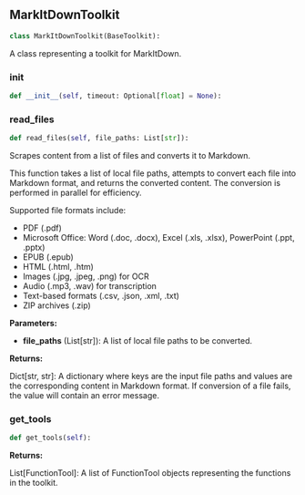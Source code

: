 <a id="camel.toolkits.markitdown_toolkit"></a>

<a id="camel.toolkits.markitdown_toolkit.MarkItDownToolkit"></a>

## MarkItDownToolkit

```python
class MarkItDownToolkit(BaseToolkit):
```

A class representing a toolkit for MarkItDown.

<a id="camel.toolkits.markitdown_toolkit.MarkItDownToolkit.__init__"></a>

### __init__

```python
def __init__(self, timeout: Optional[float] = None):
```

<a id="camel.toolkits.markitdown_toolkit.MarkItDownToolkit.read_files"></a>

### read_files

```python
def read_files(self, file_paths: List[str]):
```

Scrapes content from a list of files and converts it to Markdown.

This function takes a list of local file paths, attempts to convert
each file into Markdown format, and returns the converted content.
The conversion is performed in parallel for efficiency.

Supported file formats include:
- PDF (.pdf)
- Microsoft Office: Word (.doc, .docx), Excel (.xls, .xlsx),
PowerPoint (.ppt, .pptx)
- EPUB (.epub)
- HTML (.html, .htm)
- Images (.jpg, .jpeg, .png) for OCR
- Audio (.mp3, .wav) for transcription
- Text-based formats (.csv, .json, .xml, .txt)
- ZIP archives (.zip)

**Parameters:**

- **file_paths** (List[str]): A list of local file paths to be converted.

**Returns:**

  Dict[str, str]: A dictionary where keys are the input file paths
and values are the corresponding content in Markdown format.
If conversion of a file fails, the value will contain an
error message.

<a id="camel.toolkits.markitdown_toolkit.MarkItDownToolkit.get_tools"></a>

### get_tools

```python
def get_tools(self):
```

**Returns:**

  List[FunctionTool]: A list of FunctionTool objects
representing the functions in the toolkit.
